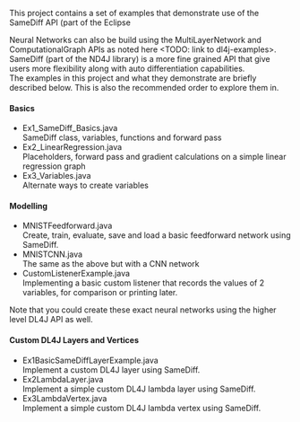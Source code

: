 This project contains a set of examples that demonstrate use of the SameDiff API (part of the Eclipse

Neural Networks can also be build using the MultiLayerNetwork and ComputationalGraph APIs as noted here <TODO: link to dl4j-examples>. SameDiff (part of the ND4J library) is a more fine grained API that give users more flexibility along with auto differentiation capabilities.  
The examples in this project and what they demonstrate are briefly described below. This is also the recommended order to explore them in.
#### Basics
  * Ex1_SameDiff_Basics.java  
SameDiff class, variables, functions and forward pass
  * Ex2_LinearRegression.java  
Placeholders, forward pass and gradient calculations on a simple linear regression graph  
  * Ex3_Variables.java  
Alternate ways to create variables

#### Modelling
 * MNISTFeedforward.java  
Create, train, evaluate, save and load a basic feedforward network using SameDiff.  
 * MNISTCNN.java  
The same as the above but with a CNN network
 * CustomListenerExample.java  
Implementing a basic custom listener that records the values of 2 variables, for comparison or printing later.  

Note that you could create these exact neural networks using the higher level DL4J API as well.

#### Custom DL4J Layers and Vertices
* Ex1BasicSameDiffLayerExample.java   
Implement a custom DL4J layer using SameDiff.
* Ex2LambdaLayer.java  
Implement a simple custom DL4J lambda layer using SameDiff.
* Ex3LambdaVertex.java  
Implement a simple custom DL4J lambda vertex using SameDiff.

